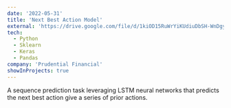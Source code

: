 ```yaml
---
date: '2022-05-31'
title: 'Next Best Action Model'
external: 'https://drive.google.com/file/d/1kiOD15RuWrYiKUdiuDbSH-WnDgyF2qtn/view?usp=sharing'
tech:
  - Python
  - Sklearn
  - Keras
  - Pandas
company: 'Prudential Financial'
showInProjects: true
---
```


A sequence prediction task leveraging LSTM neural networks that predicts the next best action give a series of prior actions. 